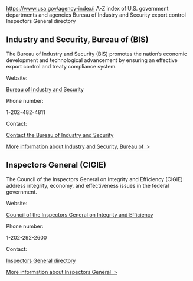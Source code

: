

https://www.usa.gov/agency-index/i
A-Z index of U.S. government departments and agencies
Bureau of Industry and Security export control
Inspectors General directory

Industry and Security, Bureau of (BIS)
--------------------------------------

The Bureau of Industry and Security (BIS) promotes the nation’s economic development and technological advancement by ensuring an effective export control and treaty compliance system.

Website:

[Bureau of Industry and Security](https://www.bis.doc.gov/)

Phone number:

1-202-482-4811

Contact:

[Contact the Bureau of Industry and Security](https://www.bis.doc.gov/index.php/about-bis/contact-bis)

[More information about Industry and Security, Bureau of  >](https://www.usa.gov/agencies/bureau-of-industry-and-security)

Inspectors General (CIGIE)
--------------------------

The Council of the Inspectors General on Integrity and Efficiency (CIGIE) address integrity, economy, and effectiveness issues in the federal government.

Website:

[Council of the Inspectors General on Integrity and Efficiency](http://www.ignet.gov)

Phone number:

1-202-292-2600

Contact:

[Inspectors General directory](https://www.ignet.gov/content/inspectors-general-directory)

[More information about Inspectors General  >](https://www.usa.gov/agencies/council-of-the-inspectors-general-on-integrity-and-efficiency)
